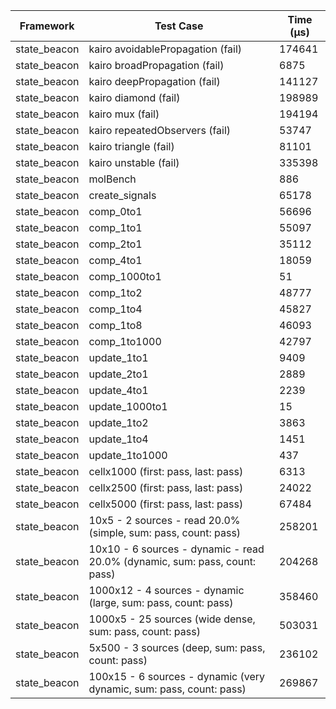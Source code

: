 | Framework | Test Case | Time (μs) |
| --- | --- | --- |
| state_beacon | kairo avoidablePropagation (fail) | 174641 |
| state_beacon | kairo broadPropagation (fail) | 6875 |
| state_beacon | kairo deepPropagation (fail) | 141127 |
| state_beacon | kairo diamond (fail) | 198989 |
| state_beacon | kairo mux (fail) | 194194 |
| state_beacon | kairo repeatedObservers (fail) | 53747 |
| state_beacon | kairo triangle (fail) | 81101 |
| state_beacon | kairo unstable (fail) | 335398 |
| state_beacon | molBench | 886 |
| state_beacon | create_signals | 65178 |
| state_beacon | comp_0to1 | 56696 |
| state_beacon | comp_1to1 | 55097 |
| state_beacon | comp_2to1 | 35112 |
| state_beacon | comp_4to1 | 18059 |
| state_beacon | comp_1000to1 | 51 |
| state_beacon | comp_1to2 | 48777 |
| state_beacon | comp_1to4 | 45827 |
| state_beacon | comp_1to8 | 46093 |
| state_beacon | comp_1to1000 | 42797 |
| state_beacon | update_1to1 | 9409 |
| state_beacon | update_2to1 | 2889 |
| state_beacon | update_4to1 | 2239 |
| state_beacon | update_1000to1 | 15 |
| state_beacon | update_1to2 | 3863 |
| state_beacon | update_1to4 | 1451 |
| state_beacon | update_1to1000 | 437 |
| state_beacon | cellx1000 (first: pass, last: pass) | 6313 |
| state_beacon | cellx2500 (first: pass, last: pass) | 24022 |
| state_beacon | cellx5000 (first: pass, last: pass) | 67484 |
| state_beacon | 10x5 - 2 sources - read 20.0% (simple, sum: pass, count: pass) | 258201 |
| state_beacon | 10x10 - 6 sources - dynamic - read 20.0% (dynamic, sum: pass, count: pass) | 204268 |
| state_beacon | 1000x12 - 4 sources - dynamic (large, sum: pass, count: pass) | 358460 |
| state_beacon | 1000x5 - 25 sources (wide dense, sum: pass, count: pass) | 503031 |
| state_beacon | 5x500 - 3 sources (deep, sum: pass, count: pass) | 236102 |
| state_beacon | 100x15 - 6 sources - dynamic (very dynamic, sum: pass, count: pass) | 269867 |

